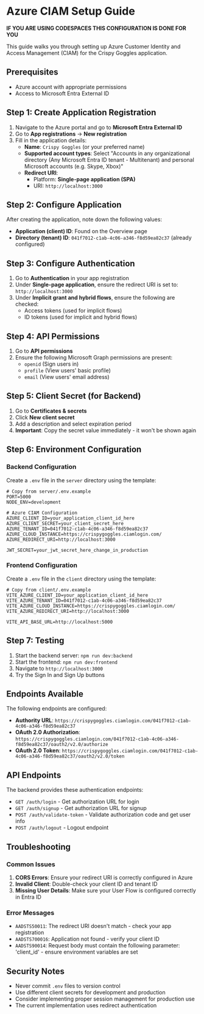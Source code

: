 # Azure CIAM Setup Guide

**IF YOU ARE USING CODESPACES THIS CONFIGURATION IS DONE FOR YOU**

This guide walks you through setting up Azure Customer Identity and Access Management (CIAM) for the Crispy Goggles application.

## Prerequisites

- Azure account with appropriate permissions
- Access to Microsoft Entra External ID

## Step 1: Create Application Registration

1. Navigate to the Azure portal and go to **Microsoft Entra External ID**
2. Go to **App registrations** → **New registration**
3. Fill in the application details:
   - **Name**: `Crispy Goggles` (or your preferred name)
   - **Supported account types**: Select "Accounts in any organizational directory (Any Microsoft Entra ID tenant - Multitenant) and personal Microsoft accounts (e.g. Skype, Xbox)"
   - **Redirect URI**:
     - Platform: **Single-page application (SPA)**
     - URI: `http://localhost:3000`

## Step 2: Configure Application

After creating the application, note down the following values:

- **Application (client) ID**: Found on the Overview page
- **Directory (tenant) ID**: `041f7012-c1ab-4c06-a346-f8d59ea82c37` (already configured)

## Step 3: Configure Authentication

1. Go to **Authentication** in your app registration
2. Under **Single-page application**, ensure the redirect URI is set to: `http://localhost:3000`
3. Under **Implicit grant and hybrid flows**, ensure the following are checked:
   - Access tokens (used for implicit flows)
   - ID tokens (used for implicit and hybrid flows)

## Step 4: API Permissions

1. Go to **API permissions**
2. Ensure the following Microsoft Graph permissions are present:
   - `openid` (Sign users in)
   - `profile` (View users' basic profile)
   - `email` (View users' email address)

## Step 5: Client Secret (for Backend)

1. Go to **Certificates & secrets**
2. Click **New client secret**
3. Add a description and select expiration period
4. **Important**: Copy the secret value immediately - it won't be shown again

## Step 6: Environment Configuration

### Backend Configuration

Create a `.env` file in the `server` directory using the template:

```env
# Copy from server/.env.example
PORT=5000
NODE_ENV=development

# Azure CIAM Configuration
AZURE_CLIENT_ID=your_application_client_id_here
AZURE_CLIENT_SECRET=your_client_secret_here
AZURE_TENANT_ID=041f7012-c1ab-4c06-a346-f8d59ea82c37
AZURE_CLOUD_INSTANCE=https://crispygoggles.ciamlogin.com/
AZURE_REDIRECT_URI=http://localhost:3000

JWT_SECRET=your_jwt_secret_here_change_in_production
```

### Frontend Configuration

Create a `.env` file in the `client` directory using the template:

```env
# Copy from client/.env.example
VITE_AZURE_CLIENT_ID=your_application_client_id_here
VITE_AZURE_TENANT_ID=041f7012-c1ab-4c06-a346-f8d59ea82c37
VITE_AZURE_CLOUD_INSTANCE=https://crispygoggles.ciamlogin.com/
VITE_AZURE_REDIRECT_URI=http://localhost:3000

VITE_API_BASE_URL=http://localhost:5000
```

## Step 7: Testing

1. Start the backend server: `npm run dev:backend`
2. Start the frontend: `npm run dev:frontend`
3. Navigate to `http://localhost:3000`
4. Try the Sign In and Sign Up buttons

## Endpoints Available

The following endpoints are configured:

- **Authority URL**: `https://crispygoggles.ciamlogin.com/041f7012-c1ab-4c06-a346-f8d59ea82c37`
- **OAuth 2.0 Authorization**: `https://crispygoggles.ciamlogin.com/041f7012-c1ab-4c06-a346-f8d59ea82c37/oauth2/v2.0/authorize`
- **OAuth 2.0 Token**: `https://crispygoggles.ciamlogin.com/041f7012-c1ab-4c06-a346-f8d59ea82c37/oauth2/v2.0/token`

## API Endpoints

The backend provides these authentication endpoints:

- `GET /auth/login` - Get authorization URL for login
- `GET /auth/signup` - Get authorization URL for signup
- `POST /auth/validate-token` - Validate authorization code and get user info
- `POST /auth/logout` - Logout endpoint

## Troubleshooting

### Common Issues

1. **CORS Errors**: Ensure your redirect URI is correctly configured in Azure
2. **Invalid Client**: Double-check your client ID and tenant ID
3. **Missing User Details**: Make sure your User Flow is configured correctly in Entra ID

### Error Messages

- `AADSTS50011`: The redirect URI doesn't match - check your app registration
- `AADSTS700016`: Application not found - verify your client ID
- `AADSTS90014`: Request body must contain the following parameter: 'client_id' - ensure environment variables are set

## Security Notes

- Never commit `.env` files to version control
- Use different client secrets for development and production
- Consider implementing proper session management for production use
- The current implementation uses redirect authentication
